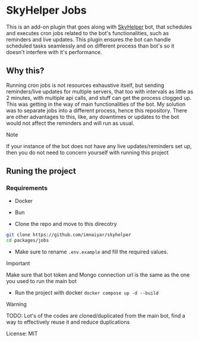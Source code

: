 # SkyHelper Jobs

This is an add-on plugin that goes along with [SkyHelper](../skyhelper/) bot, that schedules and executes cron jobs related to the bot's functionalities, such as reminders and live updates. This plugin ensures the bot can handle scheduled tasks seamlessly and on different process than bot's so it doesn't interfere with it's performance.

## Why this?

Running cron jobs is not resources exhaustive itself, but sending reminders/live updates for multiple servers, that too with intervals as little as 2 minutes, with multiple api calls, and stuff can get the process clogged up. This was getting in the way of main functionalities of the bot. My solution was to separate jobs into a different process, hence this repository. There are other advantages to this, like, any downtimes or updates to the bot would not affect the reminders and will run as usual.

> [!NOTE]  
> If your instance of the bot does not have any live updates/reminders set up, then you do not need to concern yourself with running this project

## Runing the project

### Requirements

- Docker
- Bun

- Clone the repo and move to this direcotry

```bash
git clone https://github.com/imnaiyar/skyhelper
cd packages/jobs
```

- Make sure to rename `.env.example` and fill the required values.

> [!IMPORTANT]  
> Make sure that bot token and Mongo connection url is the same as the one you used to run the main bot

- Run the project with docker `docker compose up -d --build`

> [!WARNING]  
> TODO: Lot's of the codes are cloned/duplicated from the main bot, find a way to effectively reuse it and reduce duplications

License: MIT
